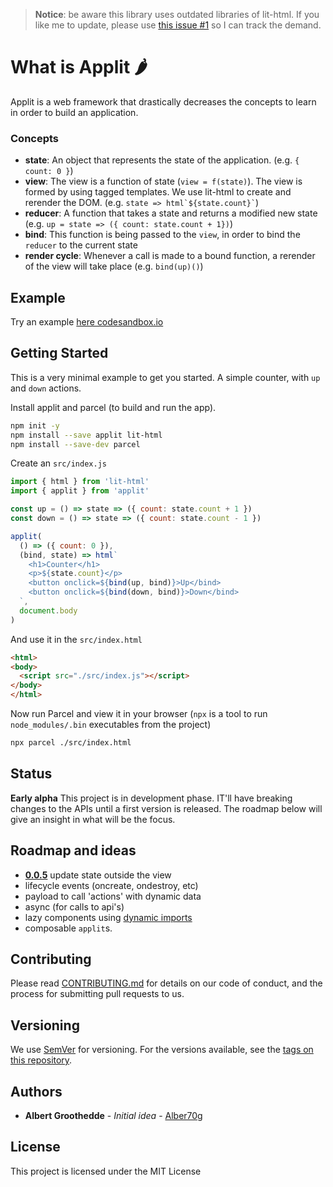 > **Notice**: be aware this library uses outdated libraries of lit-html. If you like me to update, please use [this issue #1](https://github.com/alber70g/applit/issues/1) so I can track the demand.

# What is Applit 🌶

Applit is a web framework that drastically decreases the concepts to learn in order to build an application.

### Concepts

- **state**: An object that represents the state of the application. (e.g. `{ count: 0 }`)
- **view**: The view is a function of state (`view = f(state)`). The view is formed by using tagged templates. We use lit-html to create and rerender the DOM. (e.g. `` state => html`${state.count}` ``)
- **reducer**: A function that takes a state and returns a modified new state   
(e.g. `` up = state => ({ count: state.count + 1}) ``)
- **bind**: This function is being passed to the `view`, in order to bind the `reducer` to the current state
- **render cycle**: Whenever a call is made to a bound function, a rerender of the view will take place (e.g. `` bind(up)() ``)

## Example

Try an example [here codesandbox.io](https://codesandbox.io/embed/xlr2pvmro4)

## Getting Started

This is a very minimal example to get you started. 
A simple counter, with `up` and `down` actions.

Install applit and parcel (to build and run the app).

```bash
npm init -y
npm install --save applit lit-html
npm install --save-dev parcel
```

Create an `src/index.js`

```javascript
import { html } from 'lit-html'
import { applit } from 'applit'

const up = () => state => ({ count: state.count + 1 })
const down = () => state => ({ count: state.count - 1 })

applit(
  () => ({ count: 0 }),
  (bind, state) => html`
    <h1>Counter</h1>
    <p>${state.count}</p>
    <button onclick=${bind(up, bind)}>Up</bind>
    <button onclick=${bind(down, bind)}>Down</bind>
  `,
  document.body
)

```

And use it in the `src/index.html`

```html
<html>
<body>
  <script src="./src/index.js"></script>
</body>
</html>
```

Now run Parcel and view it in your browser 
(`npx` is a tool to run `node_modules/.bin` executables from the project)

```bash
npx parcel ./src/index.html
```

## Status

**Early alpha** This project is in development phase. IT'll have breaking changes to the APIs until a first version is released. The roadmap below will give an insight in what will be the focus.


## Roadmap and ideas
  
  - [**0.0.5**](./CHANGELOG.md#0.0.5) update state outside the view
  - lifecycle events (oncreate, ondestroy, etc)
  - payload to call 'actions' with dynamic data
  - async (for calls to api's)
  - lazy components using [dynamic imports](https://github.com/tc39/proposal-dynamic-import)
  - composable `applit`s. 


## Contributing

Please read [CONTRIBUTING.md](https://gist.github.com/PurpleBooth/b24679402957c63ec426) for details on our code of conduct, and the process for submitting pull requests to us.

## Versioning

We use [SemVer](http://semver.org/) for versioning. For the versions available, see the [tags on this repository](https://github.com/your/project/tags). 

## Authors

* **Albert Groothedde** - *Initial idea* - [Alber70g](https://github.com/alber70g)

## License

This project is licensed under the MIT License

